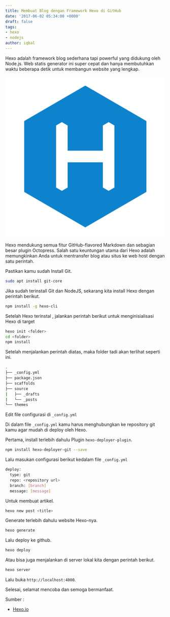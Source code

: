```yaml
---
title: Membuat Blog dengan Framework Hexo di GitHub
date: '2017-06-02 05:34:00 +0000'
draft: false
tags:
- hexo
- nodejs
author: iqbal
---
```


Hexo adalah framework blog sederhana tapi powerful yang didukung oleh Node.js. Web statis generator ini super cepat dan hanya membutuhkan waktu beberapa detik untuk membangun website yang lengkap.

![Hexo.io](/assets/images/images-old/2017/hexo.png)

Hexo mendukung semua fitur GitHub-flavored Markdown dan sebagian besar plugin Octopress. Salah satu keuntungan utama dari Hexo adalah memungkinkan Anda untuk mentransfer blog atau situs ke web host dengan satu perintah.

Pastikan kamu sudah Install Git.

```bash
sudo apt install git-core
```

Jika sudah terinstall Git dan NodeJS, sekarang kita install Hexo dengan perintah berikut.

```bash
npm install -g hexo-cli
```

Setelah Hexo terinstal , jalankan perintah berikut untuk menginisialisasi Hexo di target

```bash
hexo init <folder>
cd <folder>
npm install
```

Setelah menjalankan perintah diatas, maka folder tadi akan terlihat seperti ini.

```bash
.
├── _config.yml
├── package.json
├── scaffolds
├── source
|   ├── _drafts
|   └── _posts
└── themes
```
Edit file configurasi di `_config.yml`

Di dalam file `_config.yml` kamu harus menghubungkan ke repository git kamu agar mudah di deploy oleh Hexo.

Pertama, install terlebih dahulu Plugin `hexo-deployer-plugin`.
```bash
npm install hexo-deployer-git --save
```

Lalu masukan configurasi berikut kedalam file `_config.yml`

```bash
deploy:
  type: git
  repo: <repository url>
  branch: [branch]
  message: [message]
```

Untuk membuat artikel.

```bash
hexo new post <title>
```

Generate terlebih dahulu website Hexo-nya.

```bash
hexo generate
```

Lalu deploy ke github.

```bash
hexo deploy
```

Atau bisa juga menjalankan di server lokal kita dengan perintah berikut.

```bash
hexo server
```
Lalu buka `http://localhost:4000`.

Selesai, selamat mencoba dan semoga bermanfaat.

Sumber :
- [Hexo.io](https://hexo.io)
